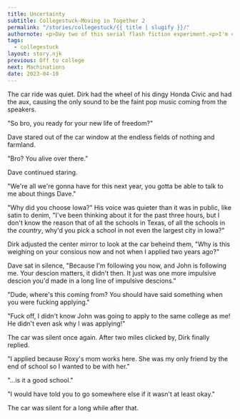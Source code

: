 ```yaml
---
title: Uncertainty 
subtitle: Collegestuck—Moving in Together 2
permalink: "/stories/collegestuck/{{ title | slugify }}/"
authornote: <p>Day two of this serial flash fiction experiment.<p>I'm enjoying the process so far, but I'm not sure how sustainable it is for me personally.</p><p>I'm planning on updating the home page for this series to look a bit nicer tommorow after I finish wednesday's entry.</p><p>Ta-ta for now gang!</p>
tags:
  - collegestuck
layout: story.njk
previous: Off to college
next: Machinations
date: 2023-04-10
---
```

The car ride was quiet. Dirk had the wheel of his dingy Honda Civic and had the aux, causing the only sound to be the faint pop music coming from the speakers.

"So bro, you ready for your new life of freedom?"

Dave stared out of the car window at the endless fields of nothing and farmland.

"Bro? You alive over there."

Dave continued staring.

"We're all we're gonna have for this next year, you gotta be able to talk to me about things Dave."

"Why did you choose Iowa?" His voice was quieter than it was in public, like satin to denim, "I've been thinking about it for the past three hours, but I don't know the reason that of all the schools in Texas, of all the schools in the *country*, why'd you pick a school in not even the largest city in Iowa?"

Dirk adjusted the center mirror to look at the car beheind them, "Why is this weighing on your consious now and not when I applied two years ago?"

Dave sat in silence, "Because I'm following you now, and John is following me. Your descion matters, it didn't then. It just was one more impulsive descion you'd made in a long line of impulsive descions."

"Dude, where's this coming from? You should have said something when you were fucking applying."

"Fuck off, I didn't know John was going to apply to the same college as me! He didn't even ask why I was applying!"

The car was silent once again. After two miles clicked by, Dirk finally replied.

"I applied because Roxy's mom works here. She was my only friend by the end of school so I wanted to be with her."

"&#x2026;is it a good school."

"I would have told you to go somewhere else if it wasn't at least okay."

The car was silent for a long while after that.

